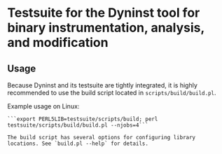 # Testsuite for the Dyninst tool for binary instrumentation, analysis, and modification

## Usage

Because Dyninst and its testsuite are tightly integrated, it is highly recommended to use the build script located in `scripts/build/build.pl`.

Example usage on Linux:

	```export PERL5LIB=testsuite/scripts/build; perl testsuite/scripts/build/build.pl --njobs=4```
	
	The build script has several options for configuring library locations. See `build.pl --help` for details.
